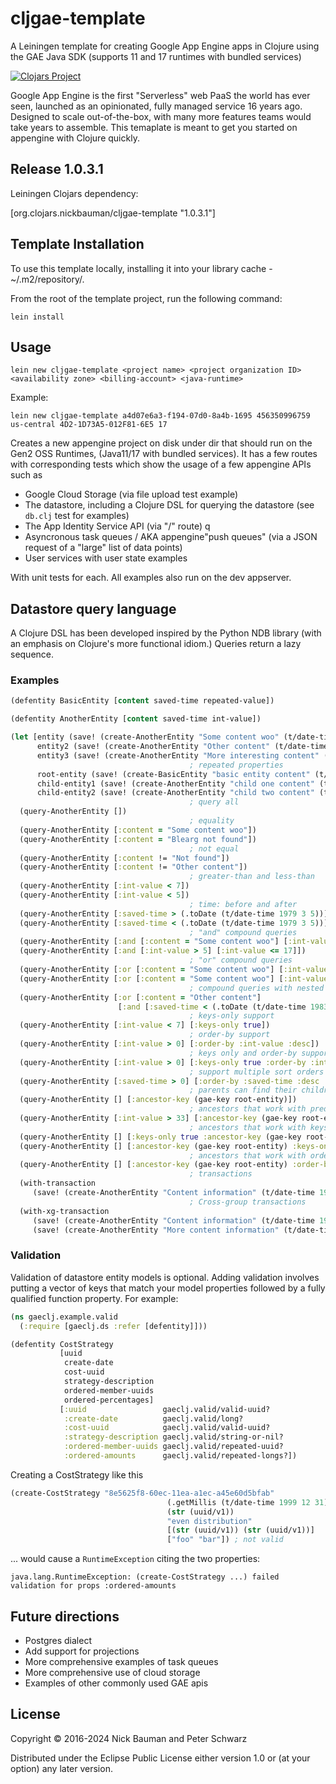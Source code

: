 # cljgae-template

A Leiningen template for creating Google App Engine apps in Clojure using the GAE Java SDK (supports 11 and 17 runtimes with bundled services)

[![Clojars Project](https://img.shields.io/clojars/v/org.clojars.nickbauman/cljgae-template.svg)](https://clojars.org/org.clojars.nickbauman/cljgae-template)

Google App Engine is the first "Serverless" web PaaS the world has ever seen, launched as an opinionated, fully managed service 16 years ago. 
Designed to scale out-of-the-box, with many more features teams would take years to assemble. This temaplate is meant to get you started  on 
appengine with Clojure quickly.

## Release 1.0.3.1

Leiningen Clojars dependency:

[org.clojars.nickbauman/cljgae-template "1.0.3.1"]

## Template Installation

To use this template locally, installing it into your library cache - ~/.m2/repository/. 

From the root of the template project, run the following command:

```shell
lein install
````

## Usage

    lein new cljgae-template <project name> <project organization ID> <availability zone> <billing-account> <java-runtime>

Example:

    lein new cljgae-template a4d07e6a3-f194-07d0-8a4b-1695 456350996759 us-central 4D2-1D73A5-012F81-6E5 17

Creates a new appengine project on disk under dir <project name> that should run
on the Gen2 OSS Runtimes, (Java11/17 with bundled services). It has a few routes 
with corresponding tests which show the usage of a few appengine APIs such as 

* Google Cloud Storage (via file upload test example)
* The datastore, including a Clojure DSL for querying the datastore (see 
  `db.clj` test for examples)
* The App Identity Service API (via "/" route) q
* Asyncronous task queues / AKA appengine"push queues" (via a JSON request of 
  a "large" list of data points)
* User services with user state examples

With unit tests for each. All examples also run on the dev appserver.

## Datastore query language

A Clojure DSL has been developed inspired by the Python NDB library (with an 
emphasis on Clojure's more functional idiom.) Queries return a lazy sequence.

### Examples

```clojure
(defentity BasicEntity [content saved-time repeated-value])

(defentity AnotherEntity [content saved-time int-value])

(let [entity (save! (create-AnotherEntity "Some content woo" (t/date-time 1980 3 5) 6))
      entity2 (save! (create-AnotherEntity "Other content" (t/date-time 1984 10 12) 91))
      entity3 (save! (create-AnotherEntity "More interesting content" (t/date-time 1984 10 12) 17))
                                        ; repeated properties
      root-entity (save! (create-BasicEntity "basic entity content" (t/date-time 2015 6 8) [1 2 3])) 
      child-entity1 (save! (create-AnotherEntity "child one content" (t/date-time 2016 12 10) 33) (gae-key root-entity))
      child-entity2 (save! (create-AnotherEntity "child two content" (t/date-time 2016 12 10) 44) (gae-key root-entity))]   
                                        ; query all
  (query-AnotherEntity [])
                                        ; equality
  (query-AnotherEntity [:content = "Some content woo"])
  (query-AnotherEntity [:content = "Blearg not found"])
                                        ; not equal
  (query-AnotherEntity [:content != "Not found"])
  (query-AnotherEntity [:content != "Other content"])
                                        ; greater-than and less-than
  (query-AnotherEntity [:int-value < 7])
  (query-AnotherEntity [:int-value < 5])
                                        ; time: before and after
  (query-AnotherEntity [:saved-time > (.toDate (t/date-time 1979 3 5))])
  (query-AnotherEntity [:saved-time < (.toDate (t/date-time 1979 3 5))])
                                        ; "and" compound queries
  (query-AnotherEntity [:and [:content = "Some content woo"] [:int-value > 5]])
  (query-AnotherEntity [:and [:int-value > 5] [:int-value <= 17]])
                                        ; "or" compound queries
  (query-AnotherEntity [:or [:content = "Some content woo"] [:int-value < 5]])
  (query-AnotherEntity [:or [:content = "Some content woo"] [:int-value > 5]])
                                        ; compound queries with nested compound predicates
  (query-AnotherEntity [:or [:content = "Other content"] 
                        [:and [:saved-time < (.toDate (t/date-time 1983 3 5))] [:int-value = 6]]])
                                        ; keys-only support
  (query-AnotherEntity [:int-value < 7] [:keys-only true])
                                        ; order-by support
  (query-AnotherEntity [:int-value > 0] [:order-by :int-value :desc])
                                        ; keys only and order-by support together 
  (query-AnotherEntity [:int-value > 0] [:keys-only true :order-by :int-value :desc])
                                        ; support multiple sort orders (with keys-only, too)
  (query-AnotherEntity [:saved-time > 0] [:order-by :saved-time :desc :int-value :asc :keys-only true])
                                        ; parents can find their children
  (query-AnotherEntity [] [:ancestor-key (gae-key root-entity)])
                                        ; ancestors that work with predicates
  (query-AnotherEntity [:int-value > 33] [:ancestor-key (gae-key root-entity)])
                                        ; ancestors that work with keys-only support
  (query-AnotherEntity [] [:keys-only true :ancestor-key (gae-key root-entity)])
  (query-AnotherEntity [] [:ancestor-key (gae-key root-entity) :keys-only true])
                                        ; ancestors that work with order-by
  (query-AnotherEntity [] [:ancestor-key (gae-key root-entity) :order-by :int-value :desc])
                                        ; transactions
  (with-transaction
     (save! (create-AnotherEntity "Content information" (t/date-time 1984 10 12) 201)))
                                        ; Cross-group transactions
  (with-xg-transaction
     (save! (create-AnotherEntity "Content information" (t/date-time 1984 10 12) 6001))
     (save! (create-AnotherEntity "More content information" (t/date-time 1984 10 12) 6002))))
```

### Validation

Validation of datastore entity models is optional. Adding validation involves putting a vector of keys that match your 
model properties followed by a fully qualified function property. For example:

```clojure 
(ns gaeclj.example.valid
  (:require [gaeclj.ds :refer [defentity]]))

(defentity CostStrategy
           [uuid
            create-date
            cost-uuid
            strategy-description
            ordered-member-uuids
            ordered-percentages]
           [:uuid                 gaeclj.valid/valid-uuid?
            :create-date          gaeclj.valid/long?
            :cost-uuid            gaeclj.valid/valid-uuid?
            :strategy-description gaeclj.valid/string-or-nil?
            :ordered-member-uuids gaeclj.valid/repeated-uuid?
            :ordered-amounts      gaeclj.valid/repeated-longs?])
```

Creating a CostStrategy like this

```clojure
(create-CostStrategy "8e5625f8-60ec-11ea-a1ec-a45e60d5bfab"
                                   (.getMillis (t/date-time 1999 12 31))
                                   (str (uuid/v1))
                                   "even distribution"
                                   [(str (uuid/v1)) (str (uuid/v1))]
                                   ["foo" "bar"]) ; not valid
```
 
... would cause a `RuntimeException` citing the two properties:

```text
java.lang.RuntimeException: (create-CostStrategy ...) failed validation for props :ordered-amounts
```

## Future directions

* Postgres dialect
* Add support for projections
* More comprehensive examples of task queues
* More comprehensive use of cloud storage
* Examples of other commonly used GAE apis

## License

Copyright © 2016-2024 Nick Bauman and Peter Schwarz

Distributed under the Eclipse Public License either version 1.0 or (at your 
option) any later version.
